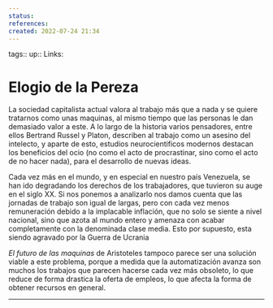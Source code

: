 ```yaml
---
status:
references:
created: 2022-07-24 21:34
---
```

tags:: 
up::
Links: 
# Elogio de la Pereza
La sociedad capitalista actual valora al trabajo más que a nada y se quiere tratarnos como unas maquinas, al mismo tiempo que las personas le dan demasiado valor a este. A lo largo de la historia varios pensadores, entre ellos Bertrand Russel y Platon, describen al trabajo como un asesino del intelecto, y aparte de esto, estudios neurocientificos modernos destacan los beneficios del ocio (no como el acto de procrastinar, sino como el acto de no hacer nada), para el desarrollo de nuevas ideas.

Cada vez más en el mundo, y en especial en nuestro país Venezuela, se han ido degradando los derechos de los trabajadores, que tuvieron su auge en el siglo XX. Si nos ponemos a analizarlo nos damos cuenta que las jornadas de trabajo son igual de largas, pero con cada vez menos remuneración debido a la implacable inflación, que no solo se siente a nivel nacional, sino que azota al mundo entero y amenaza con acabar completamente con la denominada clase media. Esto por supuesto, esta siendo agravado por la Guerra de Ucrania

*El futuro de las maquinas* de Aristoteles tampoco parece ser una solución viable a este problema, porque a medida que la automatización avanza son muchos los trabajos que parecen hacerse cada vez más obsoleto, lo que reduce de forma drastica la oferta de empleos, lo que afecta la forma de obtener recursos en general.
___
